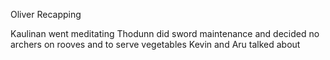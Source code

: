 Oliver Recapping

Kaulinan went meditating
Thodunn did sword maintenance and decided no archers on rooves and to serve vegetables
Kevin and Aru talked about 